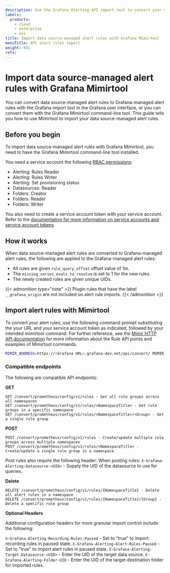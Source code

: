 ```yaml
---
description: Use the Grafana Alerting API import tool to convert your datasource managed alert rules into Grafana managed alert rules
labels:
  products:
    - cloud
    - enterprise
    - oss
title: Import data source-managed alert rules with Grafana Mimirtool
menuTitle: API alert rules import
weight: 601
refs:
---
```


# Import data source-managed alert rules with Grafana Mimirtool

You can convert data source-managed alert rules to Grafana-managed alert rules with the Grafana import tool in the Grafana user interface, or you can convert them with the Grafana Mimirtool command-line tool. This guide tells you how to use Mimirtool to import your data source-managed alert rules.

## Before you begin

To import data source-managed alert rules with Grafana Mimirtool, you need to have the Grafana Mimirtool command-line tool installed.

You need a service account the following [RBAC permissions](/docs/grafana/latest/administration/roles-and-permissions/access-control/):

- Alerting: Rules Reader
- Alerting: Rules Writer
- Alerting: Set provisioning status
- Datasources: Reader
- Folders: Creator
- Folders: Reader
- Folders: Writer

You also need to create a service account token with your service account. Refer to the [documentation for more information on service accounts and service account tokens](/docs/grafana/latest/administration/service-accounts/)

## How it works

When data source-managed alert rules are converted to Grafana-managed alert rules, the following are applied to the Grafana-managed alert rules:

- All rules are given `rule_query_offset` offset value of 1m.
- The `missing_series_evals_to_resolve` is set to 1 for the new rules.
- The newly created rules are given unique UIDs.

{{< admonition type="note" >}}
Plugin rules that have the label `__grafana_origin` are not included on alert rule imports.
{{< /admonition >}}

## Import alert rules with Mimirtool

To convert your alert rules, use the following command prompt substituting the your URL and your service account token as indicated, followed by your intended mimirtool command. For further reference, see the [Mimir HTTP API documentation](/docs/mimir/latest/references/http-api/#ruler-rules:~:text=config/v1/rules-,Get%20rule%20groups%20by%20namespace,DELETE%20%3Cprometheus%2Dhttp%2Dprefix%3E/config/v1/rules/%7Bnamespace%7D,-Delete%20tenant%20configuration) for more information about the Rule API points and examples of Mimirtool commands.

```bash
MIMIR_ADDRESS=https://<Grafana URL>.grafana-dev.net/api/convert/ MIMIR_AUTH_TOKEN=<your token ID> MIMIR_TENANT_ID=1
```

### Compatible endpoints

The following are compatible API endpoints:

**GET**

```
GET /convert/prometheus/config/v1/rules - Get all rule groups across all namespaces
GET /convert/prometheus/config/v1/rules/<NamespaceTitle> - Get rule groups in a specific namespace
GET /convert/prometheus/config/v1/rules/<NamespaceTitle>/<Group> - Get a single rule group

```

**POST**

```
POST /convert/prometheus/config/v1/rules - Create/update multiple rule groups across multiple namespaces
POST /convert/prometheus/config/v1/rules/<NamespaceTitle> - Create/update a single rule group in a namespace
```

Post rules also require the following header:
When posting rules:
`X-Grafana-Alerting-Datasource-<UID>` - Supply the UID of the datasource to use for queries.

**Delete**

```
DELETE /convert/prometheus/config/v1/rules/{NamespaceTitle} - Delete all alert rules in a namespace
DELETE /convert/prometheus/config/v1/rules/{NamespaceTitle}/{Group} - Delete a specific rule group
```

**Optional Headers**

Additional configuration headers for more granular import control include the following:

`X-Grafana-Alerting-Recording-Rules-Paused` - Set to "true" to import recording rules in paused state.
`X-Grafana-Alerting-Alert-Rules-Paused` - Set to "true" to import alert rules in paused state.
`X-Grafana-Alerting-Target-Datasource-<UID>` - Enter the UID of the target data source.
`X-Grafana-Alerting-Folder-UID` - Enter the UID of the target destination folder for imported rules.
